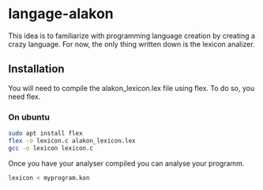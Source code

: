 # langage-alakon
This idea is to familiarize with programming language creation by creating a crazy language.
For now, the only thing written down is the lexicon analizer.
## Installation
You will need to compile the alakon_lexicon.lex file using flex.
To do so, you need flex.

### On ubuntu
```bash
sudo apt install flex
flex -o lexicon.c alakon_lexicon.lex
gcc -o lexicon lexicon.c
```

Once you have your analyser compiled you can analyse your programm.
```bash
lexicon < myprogram.kon
```

